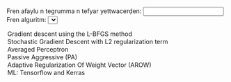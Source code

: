 
Fren afaylu n tegrumma n tefyar yettwacerḍen: <input type="text"/>
Fren alguritm: <select id="alguritm" name="alguritm">
  <option value="lbfgs">Gradient descent using the L-BFGS method</option>
  <option value="sgdlrt">Stochastic Gradient Descent with L2 regularization term</option>
  <option value="ap">Averaged Perceptron</option>
  <option value="pa">Passive Aggressive (PA)</option>
  <option value="arowv">Adaptive Regularization Of Weight Vector (AROW)</option>
  <option value="ml">ML: Tensorflow and Kerras</option>
  
</select>
